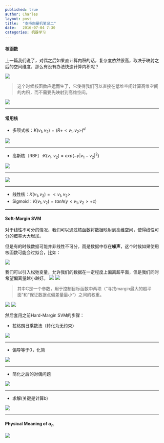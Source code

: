 ```yaml
---
published: true
author: Charles
layout: post
title:  "支持向量机笔记二"
date:   2016-07-04 7:30
categories: 机器学习 
---
```


#### 核函数

上一篇我们说了，对偶之后如果直计算内积的话，复杂度依然很高，取决于映射之后的空间维度，那么有没有办法快速计算内积呢？

![][1]

> 这个时候核函数应运而生了，它使得我们可以直接在低维空间计算高维空间的内积，而不需要先映射到高维空间。

![][2]

----------

#### 常用核

- 多项式核：$K(v_1,v_2) = (R+<v_1,v_2>)^d$

![][3]


----------


- 高斯核（RBF）:$K(v_1,v_2) = exp(-\gamma\lvert v_1-v_2 \rvert^2)$

![][4]

----------

![][5]


----------


- 线性核：$K(v_1,v_2) = <v_1,v_2>$
- Sigmoid：$K(v_1,v_2) = tanh(\gamma<v_1,v_2>+c)$


----------

#### Soft-Margin SVM

对于线性不可分的情况，我们可以通过核函数将数据映射到高维空间，使得线性可分的概率大大增加。

但是有的时候数据可能并非线性不可分，而是数据中存在**噪声**，这个时候如果使用核函数可能会过拟合，比如：

![][6]

我们可以引入松弛变量，允许我们的数据在一定程度上偏离超平面，但是我们同时希望偏离量越小越好。
![][9]
![][7]

> 其中C是一个参数，用于控制目标函数中两项（“寻找margin最大的超平面”和“保证数据点偏差量最小”）之间的权重。

![][8]
![][14]

然后套用之前Hard-Margin SVM的步骤：

- 拉格朗日乘数法（转化为无约束）

![][10]

----------


- 偏导等于0，化简

![][11]


----------

- 简化之后的对偶问题

![][12]


----------

- 求解(关键是计算b)

![][15]


----------

#### Physical Meaning of $\alpha_n$

![][16]

[1]:http://7xjbdi.com1.z0.glb.clouddn.com/2016-09-16_105137.png
[2]:http://7xjbdi.com1.z0.glb.clouddn.com/2016-09-16_111718.png
[3]:http://7xjbdi.com1.z0.glb.clouddn.com/2016-09-16_113329.png
[4]:http://7xjbdi.com1.z0.glb.clouddn.com/2016-09-16_114603.png
[5]:http://7xjbdi.com1.z0.glb.clouddn.com/2016-09-16_114711.png
[6]:http://7xjbdi.com1.z0.glb.clouddn.com/2016-09-16_122925.png
[7]:http://7xjbdi.com1.z0.glb.clouddn.com/2016-09-16_123411.png
[8]:http://7xjbdi.com1.z0.glb.clouddn.com/2016-09-16_124337.png
[9]:http://7xjbdi.com1.z0.glb.clouddn.com/softmargin.png?imageView2/2/w/400
[10]:http://7xjbdi.com1.z0.glb.clouddn.com/2016-09-16_125351.png
[11]:http://7xjbdi.com1.z0.glb.clouddn.com/2016-09-16_125732.png
[12]:http://7xjbdi.com1.z0.glb.clouddn.com/2016-09-16_130030.png
[13]:http://7xjbdi.com1.z0.glb.clouddn.com/2016-09-16_131219.png
[14]:http://7xjbdi.com1.z0.glb.clouddn.com/2016-09-16_143328.png
[15]:http://7xjbdi.com1.z0.glb.clouddn.com/2016-09-16_143944.png
[16]:http://7xjbdi.com1.z0.glb.clouddn.com/2016-09-16_144859.png